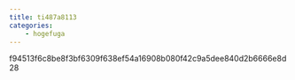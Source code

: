 ```yaml
---
title: ti487a8113
categories:
    - hogefuga
---
```

f94513f6c8be8f3bf6309f638ef54a16908b080f42c9a5dee840d2b6666e8d28